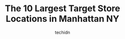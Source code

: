 ---
layout: ampstory
image: https://i0.wp.com/www.depkes.org/wp-content/uploads/2023/06/target-0-in-manhattan-ny-1685965859.jpeg?resize=640,853
author: techidn
featured: false
description: Discover the impressive array of Target options in Manhattan NY, where you can find 10 of the largest Target establishments in the area. From renowned classics to hidden gems, Manhattan NY o
title: The 10 Largest Target Store Locations in Manhattan NY
cover:
   title: The 10 Largest Target Store Locations in Manhattan NY
   subtitle: Rickpate
   background: https://www.depkes.org/wp-content/uploads/2023/06/target-0-in-manhattan-ny-1685965859.jpeg

pages: 
 - layout: thirds
   top: <h1>#1 Target</h1>
   bottom: "<p>Went to Target to get some underwear. The case was locked and I had to wait around for fifteen minutes before I got a hold of someone to open the case for me. Then I had </p>"
   background: https://www.depkes.org/wp-content/uploads/2023/06/target-1-in-manhattan-ny-1685965860.jpeg
   backgroundblur: true
 - layout: thirds
   top: <h1>#2 Target</h1>
   bottom: "<p>255 Greenwich St, New York, NY 10007, United States</p>"
   background: https://www.depkes.org/wp-content/uploads/2023/06/target-2-in-manhattan-ny-1685965860.jpeg
   cta:
      link: https://www.depkes.org/blog/the-10-largest-target-store-locations-in-manhattan-ny/
      text: The 10 Largest Target Store Locations in Manhattan NY
 - layout: thirds
   top: <h1>#3 Target</h1>
   bottom: "<p>517 E 117th St Suite 201, New York, NY 10035, United States</p>"
   background: https://www.depkes.org/wp-content/uploads/2023/06/target-3-in-manhattan-ny-1685965861.jpeg
   cta:
      link: https://www.depkes.org/blog/the-10-largest-target-store-locations-in-manhattan-ny/
      text: The 10 Largest Target Store Locations in Manhattan NY
 - layout: thirds
   top: <h1>#4 Target</h1>
   bottom: "<p>112 W 34th St., New York, NY 10120, United States</p>"
   background: https://images.unsplash.com/photo-1527067829737-402993088e6b?ixlib=rb-4.0.3&ixid=MnwxMjA3fDB8MHxwaG90by1wYWdlfHx8fGVufDB8fHx8&auto=format&fit=crop&w=640&h=853&q=80
   cta:
      link: https://www.depkes.org/blog/the-10-largest-target-store-locations-in-manhattan-ny/
      text: The 10 Largest Target Store Locations in Manhattan NY
 - layout: thirds
   top: <h1>#5 Target</h1>
   bottom: "<p>445 Albee Square W, Brooklyn, NY 11201, United States</p>"
   background: https://images.unsplash.com/photo-1462556791646-c201b8241a94?ixlib=rb-4.0.3&ixid=MnwxMjA3fDB8MHxwaG90by1wYWdlfHx8fGVufDB8fHx8&auto=format&fit=crop&w=640&h=853&q=80
   cta:
      link: https://www.depkes.org/blog/the-10-largest-target-store-locations-in-manhattan-ny/
      text: The 10 Largest Target Store Locations in Manhattan NY
 - layout: thirds
   top: <h1>#6 Target</h1>
   bottom: "<p>1201 3rd Ave, New York, NY 10021, United States</p>"
   background: https://images.unsplash.com/photo-1536745287225-21d689278fd1?ixlib=rb-4.0.3&ixid=MnwxMjA3fDB8MHxwaG90by1wYWdlfHx8fGVufDB8fHx8&auto=format&fit=crop&w=640&h=853&q=80
   cta:
      link: https://www.depkes.org/blog/the-10-largest-target-store-locations-in-manhattan-ny/
      text: The 10 Largest Target Store Locations in Manhattan NY
 - layout: thirds
   top: <h1>#7 Target</h1>
   bottom: "<p>500 E 14th St, New York, NY 10009, United States</p>"
   background: https://images.unsplash.com/photo-1574169208507-84376144848b?ixlib=rb-4.0.3&ixid=MnwxMjA3fDB8MHxwaG90by1wYWdlfHx8fGVufDB8fHx8&auto=format&fit=crop&w=640&h=853&q=80
   cta:
      link: https://www.depkes.org/blog/the-10-largest-target-store-locations-in-manhattan-ny/
      text: The 10 Largest Target Store Locations in Manhattan NY
 - layout: thirds
   middle: Continue reading...
   background: https://images.unsplash.com/photo-1564951434112-64d74cc2a2d7?ixlib=rb-4.0.3&ixid=MnwxMjA3fDB8MHxwaG90by1wYWdlfHx8fGVufDB8fHx8&auto=format&fit=crop&w=640&h=853&q=80
   cta:
      link: https://www.depkes.org/blog/the-10-largest-target-store-locations-in-manhattan-ny/
      text: The 10 Largest Target Store Locations in Manhattan NY
      
---